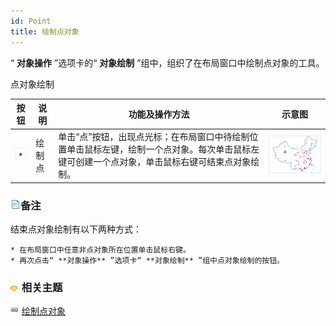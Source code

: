 ```yaml
---
id: Point
title: 绘制点对象
---
```

“ **对象操作** ”选项卡的“ **对象绘制** ”组中，组织了在布局窗口中绘制点对象的工具。

点对象绘制  

  
按钮|说明|功能及操作方法|示意图  
  --|--|--|--
![](img/pointButton.png) | 绘制点 |单击“点”按钮，出现点光标；在布局窗口中待绘制位置单击鼠标左键，绘制一个点对象。每次单击鼠标左键可创建一个点对象，单击鼠标右键可结束点对象绘制。 | ![](img/drawPoint.png)  
  
### ![](../../img/read.gif)备注

结束点对象绘制有以下两种方式：

    * 在布局窗口中任意非点对象所在位置单击鼠标右键。
    * 再次点击“ **对象操作** ”选项卡“ **对象绘制** ”组中点对象绘制的按钮。

### ![](../../img/seealso.png) 相关主题

![](../../img/smalltitle.png)
[绘制点对象](../../DataProcessing/Objects/CreateObjects/Point.htm)



